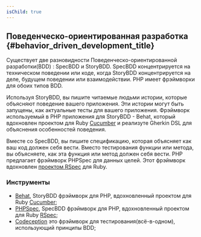 ```yaml
---
isChild: true
---
```


## Поведенческо-ориентированная разработка {#behavior_driven_development_title}

Существует две разновидности Поведенческо-ориентированной разработки(BDD) : SpecBDD и StoryBDD. SpecBDD концентрируется на техническом поведении или коде, когда StoryBDD концентрируется на деле, будущем поведении или взаимодействии. PHP имеет фрэймворки для обоих типов BDD.

Используя StoryBDD, вы пишите читаемые людьми истории, которые объясняют поведение вашего приложения. Эти
истории могут быть запущены, как актуальные тесты для вашего приложения. Фрэймворк используемый в PHP 
приложения для StoryBDD - Behat, который вдохновлен проектом для Ruby [Cucumber](http://cukes.info/) и
реализуте Gherkin DSL для объяснения особенностей поведения.

Вместе со SpecBDD, вы пишите спецификацию, которая объясняет как ваш код должен себя вести. Вместо тестирования
функции или метода, вы объясняете, как эта функция или метод должен себя вести. PHP предлагает фрэймворк PHPSpec для данных целей. Этот фрэймворк вдохновлен
[проектом RSpec](http://rspec.info/) для Ruby.

### Инструменты

* [Behat](http://behat.org/), StoryBDD фрэймворк для PHP, вдохновленный проектом для Ruby [Cucumber](http://cukes.info/);
* [PHPSpec](http://www.phpspec.net/), SpecBDD фрэймворк для PHP, вдохновленный проектом для Ruby [RSpec](http://rspec.info/);
* [Codeception](http://www.codeception.com) это фрэймворк для тестирования(всё-в-одном), использующий принципы BDD;
